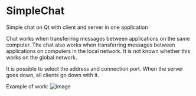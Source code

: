 # SimpleChat
Simple chat on Qt with client and server in one application

Chat works when transferring messages between applications on the same computer.
The chat also works when transferring messages between applications on computers in the local network.
It is not known whether this works on the global network.

It is possible to select the address and connection port.
When the server goes down, all clients go down with it.

Example of work:
![image](https://github.com/VladislavWaza/SimpleChat/assets/73028197/ceb15410-dd9b-4c3e-a376-f1f317836d10)
